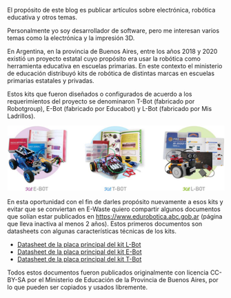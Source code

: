<!--
.. title: start()
.. slug: start
.. date: 2022-07-25 17:08:40 UTC-03:00
.. tags: 
.. category: 
.. link: 
.. description: 
.. type: text
-->

El propósito de este blog es publicar artículos sobre electrónica, robótica
educativa y otros temas.

Personalmente yo soy desarrollador de software, pero me interesan varios
temas como la electrónica y la impresión 3D.

En Argentina, en la provincia de Buenos Aires, entre los años 2018 y 2020
existió un proyecto estatal cuyo propósito era usar la robótica como
herramienta educativa en escuelas primarias. En este contexto el ministerio
de educación distribuyó kits de robótica
de distintas marcas en escuelas primarias estatales y privadas.

Estos kits que fueron diseñados o configurados de acuerdo a los requerimientos
del proyecto se denominaron T-Bot (fabricado por Robotgroup),
E-Bot (fabricado por Educabot) y L-Bot (fabricado por Mis Ladrillos).

![Kits de robótica](/images/kits/kits.jpg)

En esta oportunidad con el fin de darles propósito nuevamente a esos
kits y evitar que se conviertan en E-Waste quiero compartir algunos
documentos que solían estar publicados en https://www.edurobotica.abc.gob.ar
(página que lleva inactiva al menos 2 años). Estos primeros documentos son
datasheets con algunas características técnicas de los kits.

* [Datasheet de la placa principal del kit L-Bot](https://drive.google.com/file/d/1ZkF4h_jN6WLc9AC_SEgOKOWPEDaC5Lx9/view?usp=sharing)
* [Datasheet de la placa principal del kit E-Bot](https://drive.google.com/file/d/13zT191EMNxrGKJ_NHoD9BTB4Jpe0x3Dd/view?usp=sharing)
* [Datasheet de la placa principal del kit T-Bot](https://drive.google.com/file/d/1D7iVSWSITkZnGjibYjDE5toRDqKpQHLE/view?usp=sharing)

Todos estos documentos fueron publicados originalmente con licencia CC-BY-SA
por el Ministerio de Educación de la Provincia de Buenos Aires, por lo que
pueden ser copiados y usados libremente.